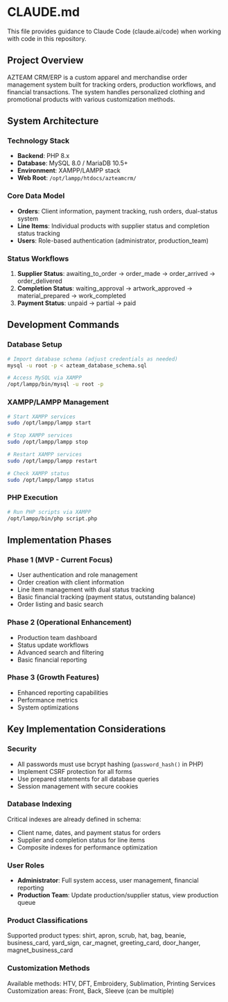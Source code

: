 # CLAUDE.md

This file provides guidance to Claude Code (claude.ai/code) when working with code in this repository.

## Project Overview

AZTEAM CRM/ERP is a custom apparel and merchandise order management system built for tracking orders, production workflows, and financial transactions. The system handles personalized clothing and promotional products with various customization methods.

## System Architecture

### Technology Stack
- **Backend**: PHP 8.x
- **Database**: MySQL 8.0 / MariaDB 10.5+
- **Environment**: XAMPP/LAMPP stack
- **Web Root**: `/opt/lampp/htdocs/azteamcrm/`

### Core Data Model
- **Orders**: Client information, payment tracking, rush orders, dual-status system
- **Line Items**: Individual products with supplier status and completion status tracking
- **Users**: Role-based authentication (administrator, production_team)

### Status Workflows
1. **Supplier Status**: awaiting_to_order → order_made → order_arrived → order_delivered
2. **Completion Status**: waiting_approval → artwork_approved → material_prepared → work_completed
3. **Payment Status**: unpaid → partial → paid

## Development Commands

### Database Setup
```bash
# Import database schema (adjust credentials as needed)
mysql -u root -p < azteam_database_schema.sql

# Access MySQL via XAMPP
/opt/lampp/bin/mysql -u root -p
```

### XAMPP/LAMPP Management
```bash
# Start XAMPP services
sudo /opt/lampp/lampp start

# Stop XAMPP services
sudo /opt/lampp/lampp stop

# Restart XAMPP services
sudo /opt/lampp/lampp restart

# Check XAMPP status
sudo /opt/lampp/lampp status
```

### PHP Execution
```bash
# Run PHP scripts via XAMPP
/opt/lampp/bin/php script.php
```

## Implementation Phases

### Phase 1 (MVP - Current Focus)
- User authentication and role management
- Order creation with client information
- Line item management with dual status tracking
- Basic financial tracking (payment status, outstanding balance)
- Order listing and basic search

### Phase 2 (Operational Enhancement)
- Production team dashboard
- Status update workflows
- Advanced search and filtering
- Basic financial reporting

### Phase 3 (Growth Features)
- Enhanced reporting capabilities
- Performance metrics
- System optimizations

## Key Implementation Considerations

### Security
- All passwords must use bcrypt hashing (`password_hash()` in PHP)
- Implement CSRF protection for all forms
- Use prepared statements for all database queries
- Session management with secure cookies

### Database Indexing
Critical indexes are already defined in schema:
- Client name, dates, and payment status for orders
- Supplier and completion status for line items
- Composite indexes for performance optimization

### User Roles
- **Administrator**: Full system access, user management, financial reporting
- **Production Team**: Update production/supplier status, view production queue

### Product Classifications
Supported product types: shirt, apron, scrub, hat, bag, beanie, business_card, yard_sign, car_magnet, greeting_card, door_hanger, magnet_business_card

### Customization Methods
Available methods: HTV, DFT, Embroidery, Sublimation, Printing Services
Customization areas: Front, Back, Sleeve (can be multiple)